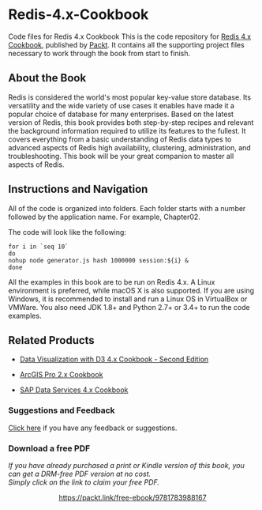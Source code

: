 


# Redis-4.x-Cookbook
Code files for Redis 4.x Cookbook
This is the code repository for [Redis 4.x Cookbook](https://www.packtpub.com/big-data-and-business-intelligence/redis-4x-cookbook?utm_source=github&utm_medium=repository&utm_campaign=9781783988167), published by [Packt](https://www.packtpub.com/?utm_source=github). It contains all the supporting project files necessary to work through the book from start to finish.
## About the Book
Redis is considered the world's most popular key-value store database. Its versatility and the wide variety of use cases it enables have made it a popular choice of database for many enterprises. Based on the latest version of Redis, this book provides both step-by-step recipes and relevant the background information required to utilize its features to the fullest. It covers everything from a basic understanding of Redis data types to advanced aspects of Redis high availability, clustering, administration, and troubleshooting. This book will be your great companion to master all aspects of Redis.


## Instructions and Navigation
All of the code is organized into folders. Each folder starts with a number followed by the application name. For example, Chapter02.



The code will look like the following:
```
for i in `seq 10`
do
nohup node generator.js hash 1000000 session:${i} &
done
```

All the examples in this book are to be run on Redis 4.x. A Linux environment is preferred,
while macOS X is also supported. If you are using Windows, it is recommended to install
and run a Linux OS in VirtualBox or VMWare. You also need JDK 1.8+ and Python 2.7+ or
3.4+ to run the code examples.

## Related Products
* [Data Visualization with D3 4.x Cookbook - Second Edition](https://www.packtpub.com/web-development/data-visualization-d3-4x-cookbook-second-edition?utm_source=github&utm_medium=repository&utm_campaign=9781786468253)

* [ArcGIS Pro 2.x Cookbook](https://www.packtpub.com/application-development/arcgis-pro-2x-cookbook?utm_source=github&utm_medium=repository&utm_campaign=9781788299039)

* [SAP Data Services 4.x Cookbook](https://www.packtpub.com/big-data-and-business-intelligence/sap-data-services-4x-cookbook?utm_source=github&utm_medium=repository&utm_campaign=9781782176565)

### Suggestions and Feedback
[Click here](https://docs.google.com/forms/d/e/1FAIpQLSe5qwunkGf6PUvzPirPDtuy1Du5Rlzew23UBp2S-P3wB-GcwQ/viewform) if you have any feedback or suggestions.
### Download a free PDF

 <i>If you have already purchased a print or Kindle version of this book, you can get a DRM-free PDF version at no cost.<br>Simply click on the link to claim your free PDF.</i>
<p align="center"> <a href="https://packt.link/free-ebook/9781783988167">https://packt.link/free-ebook/9781783988167 </a> </p>